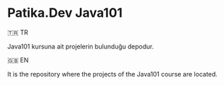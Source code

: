 # Patika.Dev Java101 
🇹🇷 TR

Java101 kursuna ait projelerin bulunduğu depodur.

🇬🇧 EN

It is the repository where the projects of the Java101 course are located.
